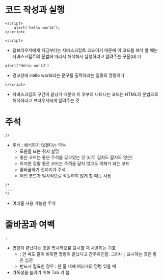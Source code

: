# 코드 작성과 실행
```
<script>   
    alert('hello world');   
</script>   
```
```
<script>
```
* 웹브라우저에게 지금부터는 자바스크립트 코드이기 때문에 이 코드를 해석 할 때는 자바스크립트의 문법에 따라서 해석해서 실행하라고 알려주는 구문(태그)
```
alert('Hello world')
```
* 경고창에 Hello world라는 문구를 출력하라는 일종의 명령이다
```
</script>
```
* 자바스크립트 구간이 끝났기 때문에 이 후부터 나타나는 코드는 HTML의 문법으로 해석하라고 브라우저에게 알려주는 것

# 주석
```
//
```
* 주석 : 해석하지 않겠다는 약속
  * 도움말 또는 취지 설명
  * 좋은 코드는 좋은 주석을 갖고있는 것 (너무 길지도 짧지도 않은)
  * 하지만 정말 좋은 코드는 주석을 달지 않고도 이해가 되는 코드
  * 줄바꿈하기 전까지가 주석
  * 어떤 코드가 일시적으로 작동하지 않게 할 때도 사용
```
/*
....
*/
```
* 여러줄 사용 가능한 주석

# 줄바꿈과 여백
```
;
```
* 명령이 끝났다는 것을 명시적으로 표시할 때 사용하는 기호
  * ; 안 써도 줄이 바뀌면 명령이 끝났다고 간주하긴함. 그러나 ; 표시하는 것은 좋은 습관
  * 반드시 필요한 경우 : 한 줄 내에 여러개의 명령 있을 때
* 가독성을 높이기 위해 Tab 키 씀
